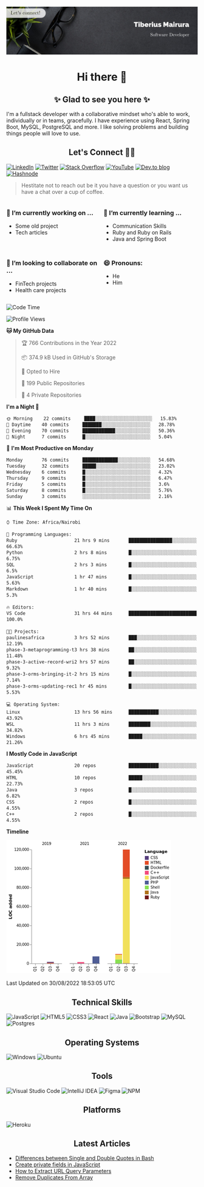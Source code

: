 ![cover-image](assets/images/banner.jpg)

<h1 align="center">
 Hi there 👋
</h1>

<h2 align="center"> ✨ Glad to see you here ✨ </h2>

I'm a fullstack developer with a collaborative mindset who's able to work, individually or in teams, gracefully. I have experience using React, Spring Boot, MySQL, PostgreSQL and more. I like solving problems and building things people will love to use.

<h2 align="center"> Let's Connect 🤝🏾 </h2>

[![LinkedIn](https://img.shields.io/badge/linkedin-%230077B5.svg?style=for-the-badge&logo=linkedin&logoColor=white)](https://www.linkedin.com/in/tiberius-mairura/) [![Twitter](https://img.shields.io/badge/Twitter-%231DA1F2.svg?style=for-the-badge&logo=Twitter&logoColor=white)](https://twitter.com/hermit_tiberius) [![Stack Overflow](https://img.shields.io/badge/-Stackoverflow-FE7A16?style=for-the-badge&logo=stack-overflow&logoColor=white)](https://stackoverflow.com/users/11869442/tiberius) [![YouTube](https://img.shields.io/badge/YouTube-%23FF0000.svg?style=for-the-badge&logo=YouTube&logoColor=white)](https://www.youtube.com/channel/UCEyv3oMzvLUv6tGs9KD_S_A) [![Dev.to blog](https://img.shields.io/badge/dev.to-0A0A0A?style=for-the-badge&logo=dev.to&logoColor=white)](https://dev.to/hermitex) [![Hashnode](https://img.shields.io/badge/Hashnode-2962FF?style=for-the-badge&logo=hashnode&logoColor=white)](https://hashnode.com/@hermitex)

> Hestitate not to reach out be it you have a question or you want us have a chat over a cup of coffee.

<div style="display: grid; gap: 0.5rem; grid-template-columns: repeat(2, 1fr);">

<div>

<h3>🔭  I’m currently working on ...</h3>

- Some old project
- Tech articles

</div>

<div>

<h3>🌱 I’m currently learning ...</h3>

- Communication Skills
- Ruby and Ruby on Rails
- Java and Spring Boot

</div>

<div>
<h3>👯 I’m looking to collaborate on ...</h3>

- FinTech projects
- Health care projects

</div>

<div>
<h3>😄 Pronouns:</h3>

- He
- Him
  
</div>

</div>

<!--START_SECTION:waka-->
![Code Time](http://img.shields.io/badge/Code%20Time-286%20hrs%2035%20mins-blue)

![Profile Views](http://img.shields.io/badge/Profile%20Views-12-blue)

**🐱 My GitHub Data** 

> 🏆 766 Contributions in the Year 2022
 > 
> 📦 374.9 kB Used in GitHub's Storage 
 > 
> 💼 Opted to Hire
 > 
> 📜 199 Public Repositories 
 > 
> 🔑 4 Private Repositories  
 > 
**I'm a Night 🦉** 

```text
🌞 Morning    22 commits     ████░░░░░░░░░░░░░░░░░░░░░   15.83% 
🌆 Daytime    40 commits     ███████░░░░░░░░░░░░░░░░░░   28.78% 
🌃 Evening    70 commits     ████████████░░░░░░░░░░░░░   50.36% 
🌙 Night      7 commits      █░░░░░░░░░░░░░░░░░░░░░░░░   5.04%

```
📅 **I'm Most Productive on Monday** 

```text
Monday       76 commits     █████████████░░░░░░░░░░░░   54.68% 
Tuesday      32 commits     █████░░░░░░░░░░░░░░░░░░░░   23.02% 
Wednesday    6 commits      █░░░░░░░░░░░░░░░░░░░░░░░░   4.32% 
Thursday     9 commits      █░░░░░░░░░░░░░░░░░░░░░░░░   6.47% 
Friday       5 commits      █░░░░░░░░░░░░░░░░░░░░░░░░   3.6% 
Saturday     8 commits      █░░░░░░░░░░░░░░░░░░░░░░░░   5.76% 
Sunday       3 commits      ░░░░░░░░░░░░░░░░░░░░░░░░░   2.16%

```


📊 **This Week I Spent My Time On** 

```text
⌚︎ Time Zone: Africa/Nairobi

💬 Programming Languages: 
Ruby                     21 hrs 9 mins       ████████████████░░░░░░░░░   66.63% 
Python                   2 hrs 8 mins        █░░░░░░░░░░░░░░░░░░░░░░░░   6.75% 
SQL                      2 hrs 3 mins        █░░░░░░░░░░░░░░░░░░░░░░░░   6.5% 
JavaScript               1 hr 47 mins        █░░░░░░░░░░░░░░░░░░░░░░░░   5.63% 
Markdown                 1 hr 40 mins        █░░░░░░░░░░░░░░░░░░░░░░░░   5.3%

🔥 Editors: 
VS Code                  31 hrs 44 mins      █████████████████████████   100.0%

🐱‍💻 Projects: 
paulinesafrica           3 hrs 52 mins       ███░░░░░░░░░░░░░░░░░░░░░░   12.19% 
phase-3-metaprogramming-t3 hrs 38 mins       ██░░░░░░░░░░░░░░░░░░░░░░░   11.48% 
phase-3-active-record-wri2 hrs 57 mins       ██░░░░░░░░░░░░░░░░░░░░░░░   9.32% 
phase-3-orms-bringing-it-2 hrs 15 mins       █░░░░░░░░░░░░░░░░░░░░░░░░   7.14% 
phase-3-orms-updating-rec1 hr 45 mins        █░░░░░░░░░░░░░░░░░░░░░░░░   5.53%

💻 Operating System: 
Linux                    13 hrs 56 mins      ███████████░░░░░░░░░░░░░░   43.92% 
WSL                      11 hrs 3 mins       ████████░░░░░░░░░░░░░░░░░   34.82% 
Windows                  6 hrs 45 mins       █████░░░░░░░░░░░░░░░░░░░░   21.26%

```

**I Mostly Code in JavaScript** 

```text
JavaScript               20 repos            ███████████░░░░░░░░░░░░░░   45.45% 
HTML                     10 repos            █████░░░░░░░░░░░░░░░░░░░░   22.73% 
Java                     3 repos             █░░░░░░░░░░░░░░░░░░░░░░░░   6.82% 
CSS                      2 repos             █░░░░░░░░░░░░░░░░░░░░░░░░   4.55% 
C++                      2 repos             █░░░░░░░░░░░░░░░░░░░░░░░░   4.55%

```


**Timeline**

![Chart not found](https://raw.githubusercontent.com/hermitex/hermitex/main/charts/bar_graph.png) 


 Last Updated on 30/08/2022 18:53:05 UTC
<!--END_SECTION:waka-->

<h2 align="center"> Technical Skills </h2>

![JavaScript](https://img.shields.io/badge/javascript-%23323330.svg?style=for-the-badge&logo=javascript&logoColor=%23F7DF1E) ![HTML5](https://img.shields.io/badge/html5-%23E34F26.svg?style=for-the-badge&logo=html5&logoColor=white) ![CSS3](https://img.shields.io/badge/css3-%231572B6.svg?style=for-the-badge&logo=css3&logoColor=white) ![React](https://img.shields.io/badge/react-%2320232a.svg?style=for-the-badge&logo=react&logoColor=%2361DAFB) ![Java](https://img.shields.io/badge/java-%23ED8B00.svg?style=for-the-badge&logo=java&logoColor=white) ![Bootstrap](https://img.shields.io/badge/bootstrap-%23563D7C.svg?style=for-the-badge&logo=bootstrap&logoColor=white) ![MySQL](https://img.shields.io/badge/mysql-%2300f.svg?style=for-the-badge&logo=mysql&logoColor=white) ![Postgres](https://img.shields.io/badge/postgres-%23316192.svg?style=for-the-badge&logo=postgresql&logoColor=white)

<h2 align="center"> Operating Systems </h2>

![Windows](https://img.shields.io/badge/Windows-0078D6?style=for-the-badge&logo=windows&logoColor=white) ![Ubuntu](https://img.shields.io/badge/Ubuntu-E95420?style=for-the-badge&logo=ubuntu&logoColor=white)

<h2 align="center"> Tools </h2>

![Visual Studio Code](https://img.shields.io/badge/Visual%20Studio%20Code-0078d7.svg?style=for-the-badge&logo=visual-studio-code&logoColor=white) ![IntelliJ IDEA](https://img.shields.io/badge/IntelliJIDEA-000000.svg?style=for-the-badge&logo=intellij-idea&logoColor=white) ![Figma](https://img.shields.io/badge/figma-%23F24E1E.svg?style=for-the-badge&logo=figma&logoColor=white) ![NPM](https://img.shields.io/badge/NPM-%23000000.svg?style=for-the-badge&logo=npm&logoColor=white)

<h2 align="center"> Platforms </h2>

![Heroku](https://img.shields.io/badge/heroku-%23430098.svg?style=for-the-badge&logo=heroku&logoColor=white)

 <h2 align="center">Latest Articles </h2>

- [Differences between Single and Double Quotes in Bash](https://dev.to/hermitex/differences-between-single-and-double-quotes-in-bash-3eog)
- [Create private fields in JavaScript](https://dev.to/hermitex/create-private-fields-in-javascript-3ean)
- [How to Extract URL Query Parameters](https://dev.to/hermitex/how-to-extract-url-search-parameters-4k58)
- [Remove Duplicates From Array](https://dev.to/hermitex/remove-duplicates-from-array-1d6h)
